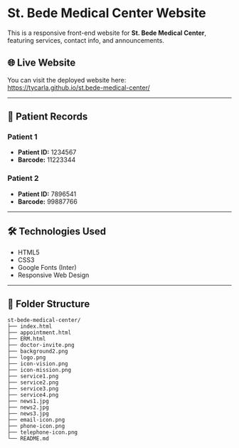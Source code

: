 # St. Bede Medical Center Website

This is a responsive front-end website for **St. Bede Medical Center**, featuring services, contact info, and announcements.

## 🌐 Live Website

You can visit the deployed website here:  
https://tycarla.github.io/st.bede-medical-center/

---

## 🧾 Patient Records

### Patient 1
- **Patient ID:** 1234567  
- **Barcode:** 11223344

### Patient 2
- **Patient ID:** 7896541  
- **Barcode:** 99887766

---

## 🛠 Technologies Used
- HTML5
- CSS3
- Google Fonts (Inter)
- Responsive Web Design

---

## 📁 Folder Structure
```
st-bede-medical-center/
├── index.html
├── appointment.html
├── ERM.html
├── doctor-invite.png
├── background2.png
├── logo.png
├── icon-vision.png
├── icon-mission.png
├── service1.png
├── service2.png
├── service3.png
├── service4.png
├── news1.jpg
├── news2.jpg
├── news3.jpg
├── email-icon.png
├── phone-icon.png
├── telephone-icon.png
└── README.md

```

